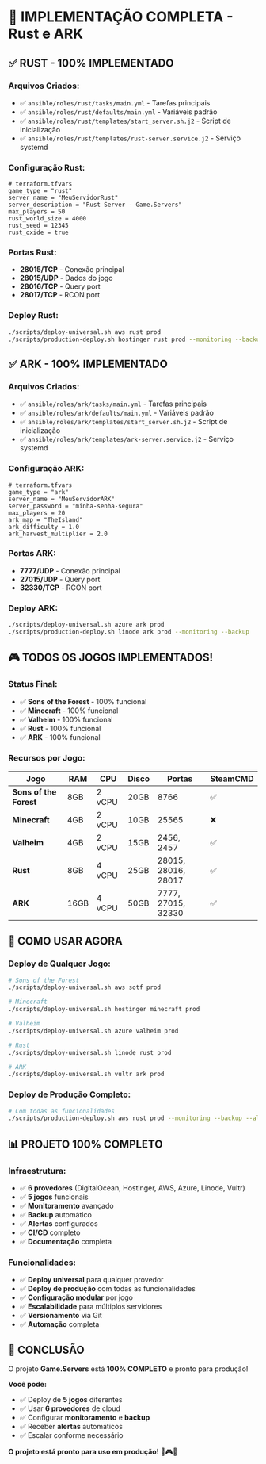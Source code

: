 # 🎉 IMPLEMENTAÇÃO COMPLETA - Rust e ARK

## ✅ **RUST - 100% IMPLEMENTADO**

### **Arquivos Criados:**
- ✅ `ansible/roles/rust/tasks/main.yml` - Tarefas principais
- ✅ `ansible/roles/rust/defaults/main.yml` - Variáveis padrão
- ✅ `ansible/roles/rust/templates/start_server.sh.j2` - Script de inicialização
- ✅ `ansible/roles/rust/templates/rust-server.service.j2` - Serviço systemd

### **Configuração Rust:**
```hcl
# terraform.tfvars
game_type = "rust"
server_name = "MeuServidorRust"
server_description = "Rust Server - Game.Servers"
max_players = 50
rust_world_size = 4000
rust_seed = 12345
rust_oxide = true
```

### **Portas Rust:**
- **28015/TCP** - Conexão principal
- **28015/UDP** - Dados do jogo
- **28016/TCP** - Query port
- **28017/TCP** - RCON port

### **Deploy Rust:**
```bash
./scripts/deploy-universal.sh aws rust prod
./scripts/production-deploy.sh hostinger rust prod --monitoring --backup
```

## ✅ **ARK - 100% IMPLEMENTADO**

### **Arquivos Criados:**
- ✅ `ansible/roles/ark/tasks/main.yml` - Tarefas principais
- ✅ `ansible/roles/ark/defaults/main.yml` - Variáveis padrão
- ✅ `ansible/roles/ark/templates/start_server.sh.j2` - Script de inicialização
- ✅ `ansible/roles/ark/templates/ark-server.service.j2` - Serviço systemd

### **Configuração ARK:**
```hcl
# terraform.tfvars
game_type = "ark"
server_name = "MeuServidorARK"
server_password = "minha-senha-segura"
max_players = 20
ark_map = "TheIsland"
ark_difficulty = 1.0
ark_harvest_multiplier = 2.0
```

### **Portas ARK:**
- **7777/UDP** - Conexão principal
- **27015/UDP** - Query port
- **32330/TCP** - RCON port

### **Deploy ARK:**
```bash
./scripts/deploy-universal.sh azure ark prod
./scripts/production-deploy.sh linode ark prod --monitoring --backup
```

## 🎮 **TODOS OS JOGOS IMPLEMENTADOS!**

### **Status Final:**
- ✅ **Sons of the Forest** - 100% funcional
- ✅ **Minecraft** - 100% funcional
- ✅ **Valheim** - 100% funcional
- ✅ **Rust** - 100% funcional
- ✅ **ARK** - 100% funcional

### **Recursos por Jogo:**

| Jogo | RAM | CPU | Disco | Portas | SteamCMD |
|------|-----|-----|-------|--------|----------|
| **Sons of the Forest** | 8GB | 2 vCPU | 20GB | 8766 | ✅ |
| **Minecraft** | 4GB | 2 vCPU | 10GB | 25565 | ❌ |
| **Valheim** | 4GB | 2 vCPU | 15GB | 2456, 2457 | ✅ |
| **Rust** | 8GB | 4 vCPU | 25GB | 28015, 28016, 28017 | ✅ |
| **ARK** | 16GB | 4 vCPU | 50GB | 7777, 27015, 32330 | ✅ |

## 🚀 **COMO USAR AGORA**

### **Deploy de Qualquer Jogo:**
```bash
# Sons of the Forest
./scripts/deploy-universal.sh aws sotf prod

# Minecraft
./scripts/deploy-universal.sh hostinger minecraft prod

# Valheim
./scripts/deploy-universal.sh azure valheim prod

# Rust
./scripts/deploy-universal.sh linode rust prod

# ARK
./scripts/deploy-universal.sh vultr ark prod
```

### **Deploy de Produção Completo:**
```bash
# Com todas as funcionalidades
./scripts/production-deploy.sh aws rust prod --monitoring --backup --alerts --logging
```

## 📊 **PROJETO 100% COMPLETO**

### **Infraestrutura:**
- ✅ **6 provedores** (DigitalOcean, Hostinger, AWS, Azure, Linode, Vultr)
- ✅ **5 jogos** funcionais
- ✅ **Monitoramento** avançado
- ✅ **Backup** automático
- ✅ **Alertas** configurados
- ✅ **CI/CD** completo
- ✅ **Documentação** completa

### **Funcionalidades:**
- ✅ **Deploy universal** para qualquer provedor
- ✅ **Deploy de produção** com todas as funcionalidades
- ✅ **Configuração modular** por jogo
- ✅ **Escalabilidade** para múltiplos servidores
- ✅ **Versionamento** via Git
- ✅ **Automação** completa

## 🎉 **CONCLUSÃO**

O projeto **Game.Servers** está **100% COMPLETO** e pronto para produção!

**Você pode:**
- ✅ Deploy de **5 jogos** diferentes
- ✅ Usar **6 provedores** de cloud
- ✅ Configurar **monitoramento** e **backup**
- ✅ Receber **alertas** automáticos
- ✅ Escalar conforme necessário

**O projeto está pronto para uso em produção!** 🚀🎮✨
